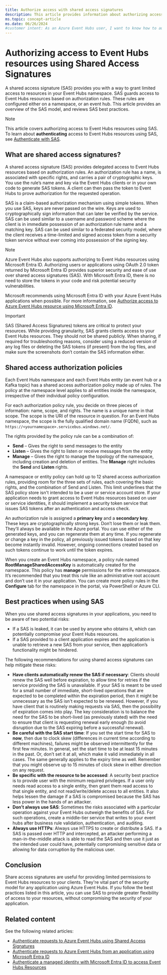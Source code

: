 ```yaml
---
title: Authorize access with shared access signatures
description: This article provides information about authorizing access to Azure Event Hubs resources by using Shared Access Signatures (SAS).
ms.topic: concept-article
ms.date: 06/26/2024
#customer intent: As an Azure Event Hubs user, I want to know how to authorize requests to event hubs using Shared Access Signatures (SAS).
---
```


# Authorizing access to Event Hubs resources using Shared Access Signatures
A shared access signature (SAS) provides you with a way to grant limited access to resources in your Event Hubs namespace. SAS guards access to Event Hubs resources based on authorization rules. These rules are configured either on a namespace, or an event hub. This article provides an overview of the SAS model, and reviews SAS best practices.

> [!NOTE]
> This article covers authorizing access to Event Hubs resources using SAS. To learn about **authenticating** access to Event Hubs resources using SAS, see [Authenticate with SAS](authorize-access-shared-access-signature.md). 

## What are shared access signatures?
A shared access signature (SAS) provides delegated access to Event Hubs resources based on authorization rules. An authorization rule has a name, is associated with specific rights, and carries a pair of cryptographic keys. You use the rule’s name and key via the Event Hubs clients or in your own code to generate SAS tokens. A client can then pass the token to Event Hubs to prove authorization for the requested operation.

SAS is a claim-based authorization mechanism using simple tokens. When you use SAS, keys are never passed on the wire. Keys are used to cryptographically sign information that can later be verified by the service. SAS can be used similar to a username and password scheme where the client is in immediate possession of an authorization rule name and a matching key. SAS can be used similar to a federated security model, where the client receives a time-limited and signed access token from a security token service without ever coming into possession of the signing key.

> [!NOTE]
> Azure Event Hubs also supports authorizing to Event Hubs resources using Microsoft Entra ID. Authorizing users or applications using OAuth 2.0 token returned by Microsoft Entra ID provides superior security and ease of use over shared access signatures (SAS). With Microsoft Entra ID, there is no need to store the tokens in your code and risk potential security vulnerabilities.
>
> Microsoft recommends using Microsoft Entra ID with your Azure Event Hubs applications when possible. For more information, see [Authorize access to Azure Event Hubs resource using Microsoft Entra ID](authorize-access-azure-active-directory.md).

> [!IMPORTANT]
> SAS (Shared Access Signatures) tokens are critical to protect your resources. While providing granularity, SAS grants clients access to your Event Hubs resources. They should not be shared publicly. When sharing, if required for troubleshooting reasons, consider using a reduced version of any log files or deleting the SAS tokens (if present) from the log files, and make sure the screenshots don’t contain the SAS information either.

## Shared access authorization policies
Each Event Hubs namespace and each Event Hubs entity (an event hub or a Kafka topic) has a shared access authorization policy made up of rules. The policy at the namespace level applies to all entities inside the namespace, irrespective of their individual policy configuration.

For each authorization policy rule, you decide on three pieces of information: name, scope, and rights. The name is a unique name in that scope. The scope is the URI of the resource in question. For an Event Hubs namespace, the scope is the fully qualified domain name (FQDN), such as `https://<yournamespace>.servicebus.windows.net/`.

The rights provided by the policy rule can be a combination of:

- **Send** – Gives the right to send messages to the entity
- **Listen** – Gives the right to listen or receive messages from the entity
- **Manage** – Gives the right to manage the topology of the namespace, including creation and deletion of entities. The **Manage** right includes the **Send** and **Listen** rights.

A namespace or entity policy can hold up to 12 shared access authorization rules, providing room for the three sets of rules, each covering the basic rights, and the combination of Send and Listen. This limit underlines that the SAS policy store isn't intended to be a user or service account store. If your application needs to grant access to Event Hubs resources based on user or service identities, it should implement a security token service that issues SAS tokens after an authentication and access check.

An authorization rule is assigned a **primary key** and a **secondary key**. These keys are cryptographically strong keys. Don’t lose them or leak them. They’ll always be available in the Azure portal. You can use either of the generated keys, and you can regenerate them at any time. If you regenerate or change a key in the policy, all previously issued tokens based on that key become instantly invalid. However, ongoing connections created based on such tokens continue to work until the token expires.

When you create an Event Hubs namespace, a policy rule named **RootManageSharedAccessKey** is automatically created for the namespace. This policy has **manage** permissions for the entire namespace. It’s recommended that you treat this rule like an administrative root account and don’t use it in your application. You can create more policy rules in the **Configure** tab for the namespace in the portal, via PowerShell or Azure CLI.

## Best practices when using SAS
When you use shared access signatures in your applications, you need to be aware of two potential risks:

- If a SAS is leaked, it can be used by anyone who obtains it, which can potentially compromise your Event Hubs resources.
- If a SAS provided to a client application expires and the application is unable to retrieve a new SAS from your service, then application’s functionality might be hindered.

The following recommendations for using shared access signatures can help mitigate these risks:

- **Have clients automatically renew the SAS if necessary**: Clients should renew the SAS well before expiration, to allow time for retries if the service providing the SAS is unavailable. If your SAS is meant to be used for a small number of immediate, short-lived operations that are expected to be completed within the expiration period, then it might be unnecessary as the SAS isn't expected to be renewed. However, if you have client that is routinely making requests via SAS, then the possibility of expiration comes into play. The key consideration is to balance the need for the SAS to be short-lived (as previously stated) with the need to ensure that client is requesting renewal early enough (to avoid disruption due to the SAS expiring before a successful renewal).
- **Be careful with the SAS start time**: If you set the start time for SAS to **now**, then due to clock skew (differences in current time according to different machines), failures might be observed intermittently for the first few minutes. In general, set the start time to be at least 15 minutes in the past. Or, don’t set it at all, which make it valid immediately in all cases. The same generally applies to the expiry time as well. Remember that you might observe up to 15 minutes of clock skew in either direction on any request. 
- **Be specific with the resource to be accessed**: A security best practice is to provide user with the minimum required privileges. If a user only needs read access to a single entity, then grant them read access to that single entity, and not read/write/delete access to all entities. It also helps lessen the damage if a SAS is compromised because the SAS has less power in the hands of an attacker.
- **Don’t always use SAS**: Sometimes the risks associated with a particular operation against your Event Hubs outweigh the benefits of SAS. For such operations, create a middle-tier service that writes to your event hubs after business rule validation, authentication, and auditing.
- **Always use HTTPs**: Always use HTTPS to create or distribute a SAS. If a SAS is passed over HTTP and intercepted, an attacker performing a man-in-the-middle attack is able to read the SAS and then use it just as the intended user could have, potentially compromising sensitive data or allowing for data corruption by the malicious user.

## Conclusion
Share access signatures are useful for providing limited permissions to Event Hubs resources to your clients. They're vital part of the security model for any application using Azure Event Hubs. If you follow the best practices listed in this article, you can use SAS to provide greater flexibility of access to your resources, without compromising the security of your application.

## Related content
See the following related articles: 

- [Authenticate requests to Azure Event Hubs using Shared Access Signatures](authenticate-shared-access-signature.md)
- [Authenticate requests to Azure Event Hubs from an application using Microsoft Entra ID](authenticate-application.md)
- [Authenticate a managed identity with Microsoft Entra ID to access Event Hubs Resources](authenticate-managed-identity.md)
